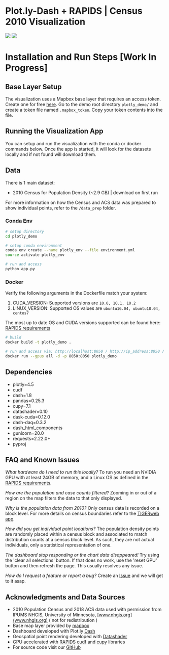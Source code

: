 # Plot.ly-Dash + RAPIDS | Census 2010 Visualization

![](./demo.png)
![](./demo2.png)

# Installation and Run Steps [Work In Progress]

## Base Layer Setup
The visualization uses a Mapbox base layer that requires an access token. Create one for free [here](https://www.mapbox.com/help/define-access-token/). Go to the demo root directory `plotly_demo/` and create a token file named `.mapbox_token`. Copy your token contents into the file.

## Running the Visualization App

You can setup and run the visualization with the conda or docker commands below. Once the app is started, it will look for the datasets locally and if not found will download them.

## Data 
There is 1 main dataset:

- 2010 Census for Population Density (~2.9 GB) | download on first run

For more information on how the Census and ACS data was prepared to show individual points, refer to the `/data_prep` folder.

### Conda Env

```bash
# setup directory
cd plotly_demo

# setup conda environment 
conda env create --name plotly_env --file environment.yml
source activate plotly_env

# run and access
python app.py
```


### Docker

Verify the following arguments in the Dockerfile match your system:

1. CUDA_VERSION: Supported versions are `10.0, 10.1, 10.2`
2. LINUX_VERSION: Supported OS values are `ubuntu16.04, ubuntu18.04, centos7`

The most up to date OS and CUDA versions supported can be found here: [RAPIDS requirements](https://rapids.ai/start.html#req)

```bash
# build
docker build -t plotly_demo .

# run and access via: http://localhost:8050 / http://ip_address:8050 / http://0.0.0.0:8050
docker run --gpus all -d -p 8050:8050 plotly_demo
```

## Dependencies

- plotly=4.5
- cudf
- dash=1.8
- pandas=0.25.3
- cupy=7.1
- datashader=0.10
- dask-cuda=0.12.0
- dash-daq=0.3.2
- dash_html_components
- gunicorn=20.0
- requests=2.22.0+
- pyproj


## FAQ and Known Issues
*What hardware do I need to run this locally?*
To run you need an NVIDIA GPU with at least 24GB of memory, and a Linux OS as defined in the [RAPIDS requirements](https://rapids.ai/start.html#req).

*How are the population and case counts filtered?*
Zooming in or out of a region on the map filters the data to that only displayed. 

*Why is the population data from 2010?*
Only census data is recorded on a block level. For more details on census boundaries refer to the [TIGERweb app](https://tigerweb.geo.census.gov/tigerwebmain/TIGERweb_apps.html). 

*How did you get individual point locations?*
The population density points are randomly placed within a census block and associated to match distribution counts at a census block level. As such, they are not actual individuals, only a statistical representation of one.

*The dashboard stop responding or the chart data disappeared!*
Try using the 'clear all selections' button. If that does no work, use the 'reset GPU' button and then refresh the page. This usually resolves any issue. 

*How do I request a feature or report a bug?*
Create an [Issue](https://github.com/rapidsai/plotly-dash-rapids-census-demo/issues) and we will get to it asap. 


## Acknowledgments and Data Sources

- 2010 Population Census and 2018 ACS data used with permission from IPUMS NHGIS, University of Minnesota, [www.nhgis.org](www.nhgis.org) ( not for redistribution )
- Base map layer provided by [mapbox](https://www.mapbox.com/)
- Dashboard developed with Plot.ly [Dash](https://dash.plotly.com/)
- Geospatial point rendering developed with [Datashader](https://datashader.org/)
- GPU accelerated with [RAPIDS](https://rapids.ai/) [cudf](https://github.com/rapidsai/cudf) and [cupy](https://cupy.chainer.org/) libraries
- For source code visit our [GitHub](https://github.com/rapidsai/plotly-dash-rapids-census-demo)
